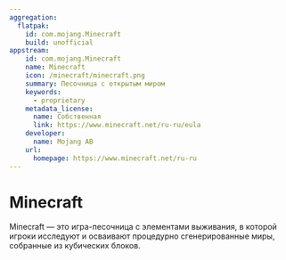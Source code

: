 ```yaml
---
aggregation:
  flatpak:
    id: com.mojang.Minecraft
    build: unofficial 
appstream:
    id: com.mojang.Minecraft
    name: Minecraft
    icon: /minecraft/minecraft.png
    summary: Песочница с открытым миром 
    keywords:
      - proprietary
    metadata_license:
      name: Собственная
      link: https://www.minecraft.net/ru-ru/eula
    developer:
      name: Mojang AB
    url:
      homepage: https://www.minecraft.net/ru-ru
---
```


# Minecraft 

Minecraft — это игра-песочница с элементами выживания, в которой игроки исследуют и осваивают процедурно сгенерированные миры, собранные из кубических блоков.

<!--@include: @apps/_parts/install/content-flatpak.md-->
